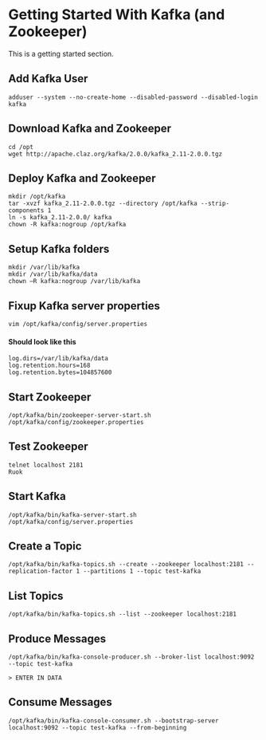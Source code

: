 # Getting Started With Kafka (and Zookeeper)

This is a getting started section.

## Add Kafka User

```
adduser --system --no-create-home --disabled-password --disabled-login kafka
```

## Download Kafka and Zookeeper

```
cd /opt
wget http://apache.claz.org/kafka/2.0.0/kafka_2.11-2.0.0.tgz
```

## Deploy Kafka and Zookeeper

```
mkdir /opt/kafka
tar -xvzf kafka_2.11-2.0.0.tgz --directory /opt/kafka --strip-components 1
ln -s kafka_2.11-2.0.0/ kafka
chown -R kafka:nogroup /opt/kafka
```

## Setup Kafka folders

```
mkdir /var/lib/kafka
mkdir /var/lib/kafka/data
chown –R kafka:nogroup /var/lib/kafka
```

## Fixup Kafka server properties

```
vim /opt/kafka/config/server.properties
```

#### Should look like this

```
log.dirs=/var/lib/kafka/data
log.retention.hours=168  
log.retention.bytes=104857600
```
## Start Zookeeper

```
/opt/kafka/bin/zookeeper-server-start.sh /opt/kafka/config/zookeeper.properties
```

## Test Zookeeper

```
telnet localhost 2181
Ruok
```

## Start Kafka

```
/opt/kafka/bin/kafka-server-start.sh /opt/kafka/config/server.properties
```

## Create a Topic

```
/opt/kafka/bin/kafka-topics.sh --create --zookeeper localhost:2181 --replication-factor 1 --partitions 1 --topic test-kafka
```

## List Topics

```
/opt/kafka/bin/kafka-topics.sh --list --zookeeper localhost:2181
```

## Produce Messages

```
/opt/kafka/bin/kafka-console-producer.sh --broker-list localhost:9092 --topic test-kafka

> ENTER IN DATA
```

## Consume Messages

```
/opt/kafka/bin/kafka-console-consumer.sh --bootstrap-server localhost:9092 --topic test-kafka --from-beginning
```
